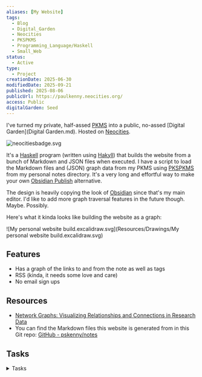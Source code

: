 ```yaml
---
aliases: [My Website]
tags:
  - Blog
  - Digital_Garden
  - Neocities
  - PKSPKMS
  - Programming_Language/Haskell
  - Small_Web
status:
  - Active
type:
  - Project
creationDate: 2025-06-30
modifiedDate: 2025-09-21
published: 2025-08-06
publicUrl: https://paulkenny.neocities.org/
access: Public
digitalGarden: Seed
---
```


I've turned my private, half-assed [PKMS](PKMS.md) into a public, no-assed [Digital Garden](Digital Garden.md). Hosted on [Neocities](Neocities.md).

![neocitiesbadge.svg](Resources/Image/neocitiesbadge.svg)

It's a [Haskell](Haskell.md) program (written using [Hakyll](Hakyll.md)) that builds the website from a bunch of Markdown and JSON files when executed. I have a script to load the Markdown files and (JSON) graph data from my PKMS using [PKSPKMS](PKSPKMS.md) from my personal notes directory. It's a very long and effortful way to make your own [Obsidian Publish](https://obsidian.md/publish) alternative.

The design is heavily copying the look of [Obsidian](Obsidian.md) since that's my main editor. I'd like to add more graph traversal features in the future though. Maybe. Possibly.

 Here's what it kinda looks like building the website as a graph:

 ![My personal website build.excalidraw.svg](Resources/Drawings/My personal website build.excalidraw.svg)

## Features

- Has a graph of the links to and from the note as well as tags
- RSS (kinda, it needs some love and care)
- No email sign ups

## Resources

- [Network Graphs: Visualizing Relationships and Connections in Research Data](https://editverse.com/network-graphs-visualizing-relationships-in-research-data/)
- You can find the Markdown files this website is generated from in this Git repo: [GitHub - pskenny/notes](https://github.com/pskenny/notes)

## Tasks

<details>
<summary>Tasks</summary>

### Site

- [x] Initial Git commit ➕ 2025-08-20 ✅ 2025-08-25
- [ ] Add Open Graph Metadata to pages ➕ 2025-08-26
- [ ] ==Refactor everything== ➕ 2025-07-12
- [x] Create separate Git repo that only includes Markdown/text files, reflecting content in website ➕ 2025-07-20 ✅ 2025-08-08
- [ ] Check out [pandoc-sidenote](https://github.com/jez/pandoc-sidenote) ➕ 2025-07-14
- [ ] Make 404 page ➕ 2025-07-12
- [ ] Fix `tags.html` (currently empty) ➕ 2025-07-12
- [ ] Add descriptions to RSS ➕ 2025-07-12
- [ ] Add [jampack.](https://github.com/divriots/jampack) to the pipeline ➕ 2025-07-11
- [ ] Add table of content to pages ➕ 2025-07-11
- [x] External links have icon beside them as visual indicator ➕ 2025-07-11
- [ ] Add backlinks to bottom of pages ➕ 2025-07-11
- [x] Copy all Markdown files with Public tag into separate temporary directory using [PKSPKMS](PKSPKMS.md) ✅ 2025-07-10
	- [x] Copy linked resources such as images (requires change in [PKSPKMS](PKSPKMS.md))
- [ ] Try it out on other people's notes (i.e. GitHub repo with an appropriate license) ➕ 2025-07-15

### Graph

- [ ] Make button appear at top of graph when full screen in mobile ➕ 2025-08-20
- [ ] Add ability to filter nodes based on properties ➕ 2025-07-22
- [ ] Toggle switch for graph of depth 1 or 2 ➕ 2025-07-20

### Done

- [x] Make graph resizeable or add a full page size button ➕ 2025-07-20 ✅ 2025-07-22
- [x] Make file graph nodes larger the more edges they have ➕ 2025-07-21 ✅ 2025-07-22
- [x] Add hover over window/frame showing link page ➕ 2025-07-21 ✅ 2025-07-21
- [x] If a page has `publicUrl`, that should be at the top of the page, not hidden in frontmatter ➕ 2025-07-21 ✅ 2025-07-21
- [x] Add graphs ➕ 2025-07-11 ✅ 2025-07-12
	- [x] Default depth 2 graphs for pages ✅ 2025-07-15
- [x] Use [PKSPKMS](PKSPKMS.md) to export files with wikilinks into relative urls ✅ 2025-07-10
- [x] Compile and run [Hakyll](Hakyll.md) site ✅ 2025-07-10
- [x] Delete Markdown files ✅ 2025-07-10
- [x] Add RSS ✅ 2025-07-11
	- [x] Add RSS for tags ✅ 2025-07-11
- [x] Fix resized display bug overflow ➕ 2025-07-11 ✅ 2025-07-12
- [x] Make tag pages hierarchical ➕ 2025-07-12 ✅ 2025-07-20 (no thank you)
</details>
